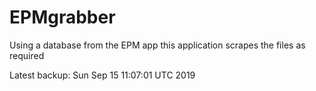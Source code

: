 # EPMgrabber
Using a database from the EPM app this application scrapes the files as required


Latest backup: Sun Sep 15 11:07:01 UTC 2019
